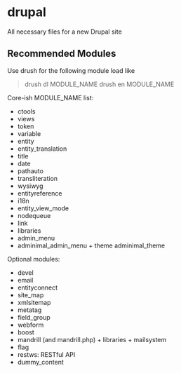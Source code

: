 drupal
======

All necessary files for a new Drupal site

Recommended Modules
-------------------
Use drush for the following module load like
> drush dl MODULE_NAME
> drush en MODULE_NAME

Core-ish MODULE_NAME list:
- ctools
- views
- token
- variable
- entity
- entity_translation
- title
- date
- pathauto
- transliteration
- wysiwyg
- entityreference
- i18n
- entity_view_mode
- nodequeue
- link
- libraries
- admin_menu
- adminimal_admin_menu + theme adminimal_theme

Optional modules:
- devel
- email
- entityconnect
- site_map
- xmlsitemap
- metatag
- field_group
- webform
- boost
- mandrill (and mandrill.php) + libraries + mailsystem
- flag
- restws: RESTful API
- dummy_content